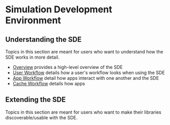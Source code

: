 Simulation Development Environment
==================================

Understanding the SDE
---------------------

Topics in this section are meant for users who want to understand how the SDE
works in more detail.

- [Overview]() provides a high-level overview of the SDE
- [User Workflow]() details how a user's workflow looks when using the SDE
- [App Workflow]() detail how apps interact with one another and the SDE
- [Cache Workflow]() details how apps 
  
  
Extending the SDE
-----------------

Topics in this section are meant for users who want to make their libraries 
discoverable/usable with the SDE.
